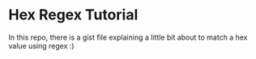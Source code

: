 # Hex Regex Tutorial
In this repo, there is a gist file explaining a little bit about to match a hex value using regex :)
